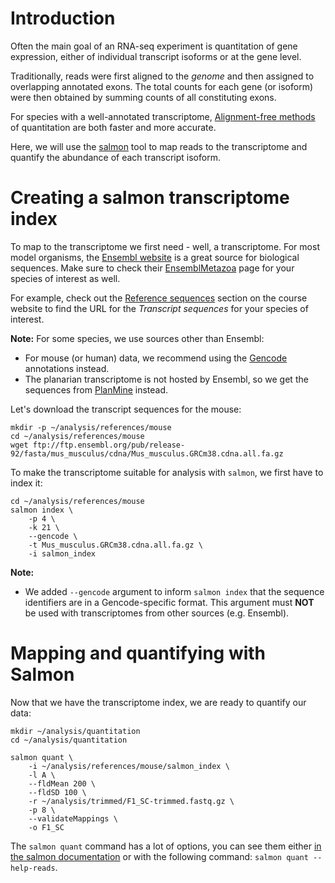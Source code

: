 # Introduction

Often the main goal of an RNA-seq experiment is quantitation of gene expression, either of
individual transcript isoforms or at the gene level.

Traditionally, reads were first aligned to the *genome* and then assigned to overlapping
annotated exons. The total counts for each gene (or isoform) were then obtained by
summing counts of all constituting exons.

For species with a well-annotated transcriptome, 
[Alignment-free methods](https://bioconductor.org/help/course-materials/2017/CSAMA/lectures/2-tuesday/lec07-alignmentfree-rnaseq.pdf)
of quantitation are both faster and more accurate.

Here, we will use the
[salmon]()
tool to map reads to the transcriptome and quantify the abundance of each transcript 
isoform.

# Creating a salmon transcriptome index

To map to the transcriptome we first need - well, a transcriptome. For most model
organisms, the
[Ensembl website](http://uswest.ensembl.org/index.html)
is a great source for biological sequences. Make sure to check their
[EnsemblMetazoa](https://metazoa.ensembl.org/species.html)
page for your species of interest as well.

For example, check out the
[Reference sequences](https://docs.google.com/document/d/10qZeS0D_hGm3o1J2T-KS83Q_6MkuBo3Xl_j2mlTsu7E/edit#bookmark=id.czvmpscnrvmw)
section on the course website to find the URL for the *Transcript sequences* for your
species of interest.

**Note:** For some species, we use sources other than Ensembl:

- For mouse (or human) data, we recommend using the
[Gencode](https://www.gencodegenes.org/)
annotations instead.
- The planarian transcriptome is not hosted by Ensembl, so we get the sequences from
[PlanMine](http://planmine.mpi-cbg.de/planmine/dataCategories.do)
instead.

Let's download the transcript sequences for the mouse:

```
mkdir -p ~/analysis/references/mouse
cd ~/analysis/references/mouse
wget ftp://ftp.ensembl.org/pub/release-92/fasta/mus_musculus/cdna/Mus_musculus.GRCm38.cdna.all.fa.gz
```

To make the transcriptome suitable for analysis with `salmon`, we first have to index it:

```
cd ~/analysis/references/mouse
salmon index \
    -p 4 \
    -k 21 \
    --gencode \
    -t Mus_musculus.GRCm38.cdna.all.fa.gz \
    -i salmon_index
```

**Note:**

- We added `--gencode` argument to inform `salmon index` that the sequence identifiers are
in a Gencode-specific format. This argument must **NOT** be used with transcriptomes from
other sources (e.g. Ensembl).

# Mapping and quantifying with Salmon

Now that we have the transcriptome index, we are ready to quantify our data:

```
mkdir ~/analysis/quantitation
cd ~/analysis/quantitation

salmon quant \
    -i ~/analysis/references/mouse/salmon_index \
    -l A \
    --fldMean 200 \
    --fldSD 100 \
    -r ~/analysis/trimmed/F1_SC-trimmed.fastq.gz \
    -p 8 \
    --validateMappings \
    -o F1_SC
```

The `salmon quant` command has a lot of options, you can see them either
[in the salmon documentation](https://salmon.readthedocs.io/en/latest/salmon.html#description-of-important-options)
or with the following command: `salmon quant --help-reads`.

